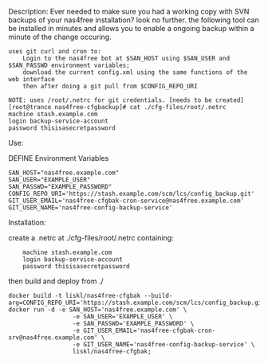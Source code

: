 Description:
	Ever needed to make sure you had a working copy with SVN backups of your nas4free installation? look no further.
	the following tool can be installed in minutes and allows you to enable a ongoing backup within a minute of the
	change occuring.
	
	uses git curl and cron to:
		Login to the nas4free bot at $SAN_HOST using $SAN_USER and $SAN_PASSWD environment variables;
		download the current config.xml using the same functions of the web interface
		then after doing a git pull from $CONFIG_REPO_URI

	NOTE: uses /root/.netrc for git credentials. [needs to be created]
	[root@trance nas4free-cfgbackup]# cat ./cfg-files/root/.netrc
	machine stash.example.com
	login backup-service-account
	password thisisasecretpassword

Use:

DEFINE Environment Variables

	SAN_HOST="nas4free.example.com"
	SAN_USER="EXAMPLE_USER"
	SAN_PASSWD="EXAMPLE_PASSWORD"
	CONFIG_REPO_URI='https://stash.example.com/scm/lcs/config_backup.git'
	GIT_USER_EMAIL='nas4free-cfgbak-cron-service@nas4free.example.com'
	GIT_USER_NAME='nas4free-config-backup-service'

Installation:

create a .netrc at ./cfg-files/root/.netrc containing:

        machine stash.example.com
        login backup-service-account
        password thisisasecretpassword

then build and deploy from ./
	
	docker build -t liskl/nas4free-cfgbak --build-arg=CONFIG_REPO_URI='https://stash.example.com/scm/lcs/config_backup.git';
	docker run -d -e SAN_HOST='nas4free.example.com' \
                      -e SAN_USER='EXAMPLE_USER' \
                      -e SAN_PASSWD='EXAMPLE_PASSWORD' \
                      -e GIT_USER_EMAIL='nas4free-cfgbak-cron-srv@nas4free.example.com' \
                      -e GIT_USER_NAME='nas4free-config-backup-service' \
                      liskl/nas4free-cfgbak;
